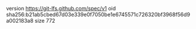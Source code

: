 version https://git-lfs.github.com/spec/v1
oid sha256:b21ab5cbed67d03e339e0f7050be1e6745571c726320bf3968f56d9a002183a8
size 772
